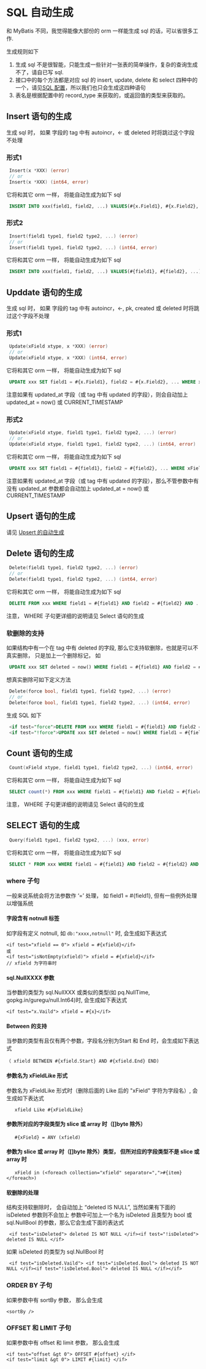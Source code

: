 # SQL 自动生成

和 MyBatis 不同，我觉得能像大部份的 orm 一样能生成 sql 的话，可以省很多工作.


生成规则如下
1. 生成 sql 不是很智能，只能生成一些针对一张表的简单操作，复杂的查询生成不了，请自已写 sql.
2. 接口中的每个方法都是对应 sql 的 insert, update, delete 和 select 四种中的一个，请见[SQL 配置](sql_config.md)，所以我们也只会生成这四种语句
3. 表名是根据配置中的 record_type 来获取的，或返回值的类型来获取的。


## Insert 语句的生成

生成 sql 时， 如果 字段的 tag 中有 autoincr，<- 或 deleted 时将跳过这个字段不处理


### 形式1

````go 
 Insert(x *XXX) (error)
 // or
 Insert(x *XXX) (int64, error)
````

它将和其它 orm 一样， 将能自动生成为如下 sql

````sql
 INSERT INTO xxx(field1, field2, ...) VALUES(#{x.Field1}, #{x.Field2}, ...)
````

### 形式2

````go 
 Insert(field1 type1, field2 type2, ...) (error)
 // or
 Insert(field1 type1, field2 type2, ...) (int64, error)
````

它将和其它 orm 一样， 将能自动生成为如下 sql

````sql
 INSERT INTO xxx(field1, field2, ...) VALUES(#{field1}, #{field2}, ...)
````

## Upddate 语句的生成

生成 sql 时， 如果 字段的 tag 中有 autoincr，<-, pk, created 或 deleted 时将跳过这个字段不处理

### 形式1

````go 
 Update(xField xtype, x *XXX) (error)
 // or
 Update(xField xtype, x *XXX) (int64, error)
````

它将和其它 orm 一样， 将能自动生成为如下 sql

````sql
 UPDATE xxx SET field1 = #{x.Field1}, field2 = #{x.Field2}, ... WHERE xField = #{xField} 
````

注意如果有 updated_at 字段（或 tag 中有 updated 的字段），则会自动加上 updated_at = now() 或 CURRENT_TIMESTAMP

### 形式2

````go 
 Update(xField xtype, field1 type1, field2 type2, ...) (error)
 // or
 Update(xField xtype, field1 type1, field2 type2, ...) (int64, error)
````

它将和其它 orm 一样， 将能自动生成为如下 sql

````sql
 UPDATE xxx SET field1 = #{field1}, field2 = #{field2}, ... WHERE xField = #{xField} 
````


注意如果有 updated_at 字段（或 tag 中有 updated 的字段），那么不管参数中有没有 updated_at 参数都会自动加上 updated_at = now() 或 CURRENT_TIMESTAMP


## Upsert 语句的生成

请见 [Upsert 的自动生成](upsert_gen.md)


## Delete 语句的生成

````go 
 Delete(field1 type1, field2 type2, ...) (error)
 // or
 Delete(field1 type1, field2 type2, ...) (int64, error)
````

它将和其它 orm 一样， 将能自动生成为如下 sql

````sql
 DELETE FROM xxx WHERE field1 = #{field1} AND field2 = #{field2} AND ...
````

注意， WHERE 子句更详细的说明请见 Select 语句的生成


### 软删除的支持

如果结构中有一个在 tag 中有 deleted 的字段, 那么它支持软删除，也就是可以不真实删除， 只是加上一个删除标记， 如


````sql
 UPDATE xxx SET deleted = now() WHERE field1 = #{field1} AND field2 = #{field2} AND ...
````

想真实删除可如下定义方法

````go 
 Delete(force bool, field1 type1, field2 type2, ...) (error)
 // or
 Delete(force bool, field1 type1, field2 type2, ...) (int64, error)
````

生成 SQL 如下

````sql
 <if test="force">DELETE FROM xxx WHERE field1 = #{field1} AND field2 = #{field2} AND ...</if>
 <if test="!force">UPDATE xxx SET deleted = now() WHERE field1 = #{field1} AND field2 = #{field2} AND ...</if>
````

## Count 语句的生成

````go 
 Count(xField xtype, field1 type1, field2 type2, ...) (int64, error)
````

它将和其它 orm 一样， 将能自动生成为如下 sql

````sql
 SELECT count(*) FROM xxx WHERE field1 = #{field1} AND field2 = #{field2} AND ...
````

注意， WHERE 子句更详细的说明请见 Select 语句的生成


## SELECT 语句的生成

````go 
 Query(field1 type1, field2 type2, ...) (xxx, error)
````

它将和其它 orm 一样， 将能自动生成为如下 sql

````sql
 SELECT * FROM xxx WHERE field1 = #{field1} AND field2 = #{field2} AND ...
````

### where 子句

一般来说系统会将方法参数作 ‘=’ 处理， 如 field1 = #{field1}, 但有一些例外处理以增强系统


#### 字段含有 notnull 标签

如字段有定义 notnull, 如  `db:"xxxx,notnull"` 时, 会生成如下表达式

````
<if test="xfield == 0"> xfield = #{xfield}</if>
或
<if test="isNotEmpty(xfield)"> xfield = #{xfield}</if>
// xfield 为字符串时
````

#### sql.NullXXXX 参数

当参数的类型为 sql.NullXXX 或类似的类型(如 pq.NullTime, gopkg.in/guregu/null.Int64)时, 会生成如下表达式

````
<if test="x.Vaild"> xfield = #{x}</if>
````

#### Between 的支持

当参数的类型有且仅有两个参数，字段名分别为Start 和 End 时，会生成如下表达式

````
（ xfield BETWEEN #{xfield.Start} AND #{xfield.End} END)
````

#### 参数名为 xFieldLike 形式

参数名为 xFieldLike 形式时（删除后面的 Like 后的 "xField" 字符为字段名）, 会生成如下表达式

````
   xfield Like #{xFieldLike}
````

#### 参数所对应的字段类型为 slice 或 array 时（[]byte 除外）

````
   #{xField} = ANY (xfield)
````

#### 参数为 slice 或 array 时（[]byte 除外）类型， 但所对应的字段类型不是 slice 或 array 时

````
   xField in (<foreach collection="xfield" separator=",">#{item}</foreach>) 
````

#### 软删除的处理

结构支持软删除时， 会自动加上 “deleted IS NULL”, 当然如果有下面的 isDeleted 参数则不会加上
参数中可加上一个名为 isDeleted 且类型为 bool 或 sql.NullBool 的参数，那么它会生成下面的表达式

````
 <if test="isDeleted"> deleted IS NOT NULL </if><if test="!isDeleted"> deleted IS NULL </if>
````

如果 isDeleted 的类型为  sql.NullBool 时
`````
 <if test="isDeleted.Vaild"> <if test="isDeleted.Bool"> deleted IS NOT NULL </if><if test="!isDeleted.Bool"> deleted IS NULL </if></if>
`````

### ORDER BY 子句

如果参数中有  sortBy 参数， 那么会生成

````
<sortBy /> 
````

### OFFSET 和 LIMIT 子句

如果参数中有  offset 和  limit 参数， 那么会生成

````
<if test="offset &gt 0"> OFFSET #{offset} </if>
<if test="limit &gt 0"> LIMIT #{limit} </if> 
````